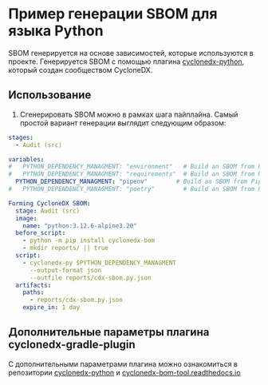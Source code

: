 # Пример генерации SBOM для языка Python

SBOM генерируется на основе зависимостей, которые используются в проекте. Генерируется SBOM с помощью плагина [cyclonedx-python](https://github.com/CycloneDX/cyclonedx-python), который создан сообществом CycloneDX.

## Использование

1. Сгенерировать SBOM можно в рамках шага пайплайна. Самый простой вариант генерации выглядит следующим образом:

```yaml
stages:
  - Audit (src)

variables:
#   PYTHON_DEPENDENCY_MANAGMENT: "environment"   # Build an SBOM from Python (virtual) environment
#   PYTHON_DEPENDENCY_MANAGMENT: "requirements"  # Build an SBOM from Pip requirements
  PYTHON_DEPENDENCY_MANAGMENT: "pipenv"        # Build an SBOM from Pipenv manifest
#   PYTHON_DEPENDENCY_MANAGMENT: "poetry"        # Build an SBOM from Poetry project

Forming CycloneDX SBOM:
  stage: Audit (src)
  image:
    name: "python:3.12.6-alpine3.20"
  before_script:
    - python -m pip install cyclonedx-bom
    - mkdir reports/ || true
  script:
    - cyclonedx-py $PYTHON_DEPENDENCY_MANAGMENT
      --output-format json
      --outfile reports/cdx-sbom.py.json
  artifacts:
    paths:
      - reports/cdx-sbom.py.json
    expire_in: 1 day
```

## Дополнительные параметры плагина cyclonedx-gradle-plugin

С дополнительными параметрами плагина можно ознакомиться в репозитории [cyclonedx-python](https://github.com/CycloneDX/cyclonedx-python) и [cyclonedx-bom-tool.readthedocs.io](https://cyclonedx-bom-tool.readthedocs.io/en/latest/.)
